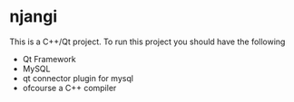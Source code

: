 # njangi
This is a C++/Qt project. 
To run this project you should have the following
  - Qt Framework
  - MySQL
  - qt connector plugin for mysql 
  - ofcourse a C++ compiler
